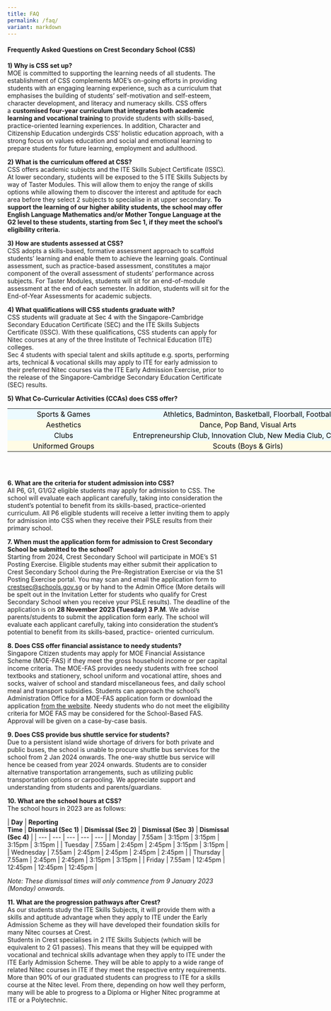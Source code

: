 ```yaml
---
title: FAQ
permalink: /faq/
variant: markdown
---
```

#### Frequently Asked Questions on Crest Secondary School (CSS)

  
**1) Why is CSS set up?**  
MOE is committed to supporting the learning needs of all students. The establishment of CSS complements MOE’s on-going efforts in providing students with an engaging learning experience, such as a curriculum that emphasises the building of students’ self-motivation and self-esteem, character development, and literacy and numeracy skills. CSS offers a&nbsp;**customised four-year curriculum that integrates both academic learning and vocational training**&nbsp;to provide students with skills-based, practice-oriented learning experiences. In addition, Character and Citizenship Education undergirds CSS’ holistic education approach, with a strong focus on values education and social and emotional learning to prepare students for future learning, employment and adulthood.  
  
**2) What is the curriculum offered at CSS?**  
CSS offers academic subjects and the ITE Skills Subject Certificate (ISSC). At lower secondary, students will be exposed to the 5 ITE Skills Subjects by way of Taster Modules. This will allow them to enjoy the range of skills options while allowing them to discover the interest and aptitude for each area before they select 2 subjects to specialise in at upper secondary. **To support the learning of our higher ability students, the school may offer English Language Mathematics and/or Mother Tongue Language at the G2 level to these students, starting from Sec 1, if they meet the school’s eligibility criteria.**  
  
**3) How are students assessed at CSS?**  
CSS adopts a skills-based, formative assessment approach to scaffold students’ learning and enable them to achieve the learning goals. Continual assessment, such as practice-based assessment, constitutes a major component of the overall assessment of students’ performance across subjects. For Taster Modules, students will sit for an end-of-module assessment at the end of each semester. In addition, students will sit for the End-of-Year Assessments for academic subjects.  
  
**4) What qualifications will CSS students graduate with?**  
CSS students will graduate at Sec 4 with the Singapore-Cambridge Secondary Education Certificate (SEC) and the ITE Skills Subjects Certificate (ISSC). With these qualifications, CSS students can apply for Nitec courses at any of the three Institute of Technical Education (ITE) colleges.<br>
Sec 4 students with special talent and skills aptitude e.g. sports, performing arts, technical &amp; vocational skills may apply to ITE for early admission to their preferred Nitec courses via the ITE Early Admission Exercise, prior to the release of the Singapore-Cambridge Secondary Education Certificate (SEC) results.
  
**5) What Co-Curricular Activities (CCAs) does CSS offer?**  
  

<table style="margin: auto; outline: 0px; padding: 0px; clear: both; border: none; border-collapse: collapse; width: 834px; height: 146px;" class="ive_eobj_center iveo_table ives_tab_blue"><tbody style="margin: 0px; outline: 0px; padding: 0px;"><tr style="margin: 0px; outline: 0px; padding: 0px; background-color: rgb(236, 250, 255);"><td style="margin: 0px; outline: 0px; padding: 2px; text-align: center; background-color: transparent; color: rgb(0, 0, 0); width: 252px;">Sports &amp; Games<br style="margin: 0px; outline: 0px; padding: 0px;"></td><td style="margin: 0px; outline: 0px; padding: 2px; text-align: center; background-color: transparent; color: rgb(0, 0, 0); width: 581px;">Athletics, Badminton, Basketball, Floorball, Football<br style="margin: 0px; outline: 0px; padding: 0px;"></td></tr><tr style="margin: 0px; outline: 0px; padding: 0px; background-color: rgb(255, 252, 229);"><td style="margin: 0px; outline: 0px; padding: 2px; text-align: center; background-color: transparent; color: rgb(0, 0, 0);">Aesthetics<br style="margin: 0px; outline: 0px; padding: 0px;"></td><td style="margin: 0px; outline: 0px; padding: 2px; text-align: center; background-color: transparent; color: rgb(0, 0, 0);">Dance, Pop Band, Visual Arts<br style="margin: 0px; outline: 0px; padding: 0px;"></td></tr><tr style="margin: 0px; outline: 0px; padding: 0px; background-color: rgb(236, 250, 255);"><td style="margin: 0px; outline: 0px; padding: 2px; text-align: center; background-color: transparent; color: rgb(0, 0, 0);">Clubs<br style="margin: 0px; outline: 0px; padding: 0px;"></td><td style="margin: 0px; outline: 0px; padding: 2px; text-align: center; background-color: transparent; color: rgb(0, 0, 0);">Entrepreneurship Club, Innovation Club, New Media Club, Circus Arts<br style="margin: 0px; outline: 0px; padding: 0px;"></td></tr><tr style="margin: 0px; outline: 0px; padding: 0px; background-color: rgb(255, 252, 229);"><td style="margin: 0px; outline: 0px; padding: 2px; text-align: center; background-color: transparent; color: rgb(0, 0, 0);">Uniformed Groups<br style="margin: 0px; outline: 0px; padding: 0px;"></td><td style="margin: 0px; outline: 0px; padding: 2px; text-align: center; background-color: transparent; color: rgb(0, 0, 0);">Scouts (Boys &amp; Girls)</td></tr></tbody></table>

  
**6\. What are the criteria for student admission into CSS?**  
All P6, G1, G1/G2 eligible students may apply for admission to CSS. The school will evaluate each applicant carefully, taking into consideration the student’s potential to benefit from its skills-based, practice-oriented curriculum. All P6 eligible students will receive a letter inviting them to apply for admission into CSS when they receive their PSLE results from their primary school. 
  
**7\. When must the application form for admission to Crest Secondary School be submitted to the school?**  
Starting from 2024, Crest Secondary School will participate in MOE’s S1 Posting Exercise. Eligible students may either submit their application to Crest Secondary School during the Pre-Registration Exercise or via the S1 Posting Exercise portal. You may scan and email the application form to crestsec@schools.gov.sg or by hand to the Admin Office (More details will be spelt out in the Invitation Letter for students who qualify for Crest Secondary School when you receive your PSLE results). The deadline of the application is on **28 November 2023 (Tuesday) 3 P.M**. We advise parents/students to submit the application form early. The school will evaluate each applicant carefully, taking into consideration the student’s potential to benefit from its skills-based, practice- oriented curriculum.   
  
**8\. Does CSS offer financial assistance to needy students?**  
Singapore Citizen students may apply for MOE Financial Assistance Scheme (MOE-FAS) if they meet the gross household income or per capital income criteria. The MOE-FAS provides needy students with free school textbooks and stationery, school uniform and vocational attire, shoes and socks, waiver of school and standard miscellaneous fees, and daily school meal and transport subsidies. Students can approach the school’s Administration Office for a MOE-FAS application form or download the application&nbsp;[from the website](https://www.crestsec.edu.sg/qql/slot/u1374/CSS%202022/Info%20@%20Crest/Student%20Admission%20Info/MOE%20FAS%20Application%20Form%20for%20Specialised%20Schools1.pdf). Needy students who do not meet the eligibility criteria for MOE FAS may be considered for the School-Based FAS. Approval will be given on a case-by-case basis.  
  
**9\. Does CSS provide bus shuttle service for students?**  
Due to a persistent island wide shortage of drivers for both private and public buses, the school is unable to procure shuttle bus services for the school from 2 Jan 2024 onwards.  The one-way shuttle bus service will hence be ceased from year 2024 onwards. Students are to consider alternative transportation arrangements, such as utilizing public transportation options or carpooling. We appreciate support and understanding from students and parents/guardians.
  
**10\. What are the school hours at CSS?**  
The school hours in 2023 are as follows:  
  

| **Day** | **Reporting  
Time** | **Dismissal (Sec 1)** | **Dismissal (Sec 2)** | **Dismissal (Sec 3)** | **Dismissal (Sec 4)** |
| --- | --- | --- | --- | --- |
| Monday | 7.55am | 3:15pm | 3:15pm | 3:15pm | 3:15pm |
| Tuesday | 7.55am | 2:45pm | 2:45pm | 3:15pm | 3:15pm |
| Wednesday | 7.55am | 2:45pm | 2:45pm | 2:45pm | 2:45pm |
| Thursday | 7.55am | 2:45pm | 2:45pm | 3:15pm | 3:15pm |
| Friday | 7.55am | 12:45pm | 12:45pm | 12:45pm | 12:45pm |

_Note: These dismissal times will only commence from 9 January 2023 (Monday) onwards._

  
**11\. What are the progression pathways after Crest?**  
As our students study the ITE Skills Subjects, it will provide them with a skills and aptitude advantage when they apply to ITE under the Early Admission Scheme as they will have developed their foundation skills for many Nitec courses at Crest.  
Students in Crest specialises in 2 ITE Skills Subjects (which will be equivalent to 2 G1 passes). This means that they will be equipped with vocational and technical skills advantage when they apply to ITE under the ITE Early Admission Scheme. They will be able to apply to a wide range of related Nitec courses in ITE if they meet the respective entry requirements. More than 90% of our graduated students can progress to ITE for a skills course at the Nitec level. From there, depending on how well they perform, many will be able to progress to a Diploma or Higher Nitec programme at ITE or a Polytechnic.  
  